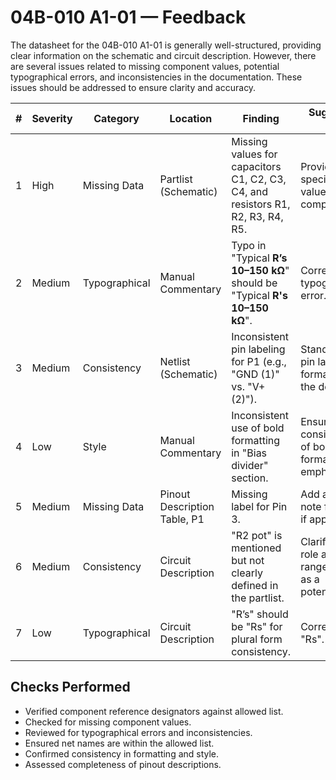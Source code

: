 # 04B-010 A1-01 — Feedback

The datasheet for the 04B-010 A1-01 is generally well-structured, providing clear information on the schematic and circuit description. However, there are several issues related to missing component values, potential typographical errors, and inconsistencies in the documentation. These issues should be addressed to ensure clarity and accuracy.

| #  | Severity | Category      | Location                | Finding                                                                 | Suggested Fix                                                      | Confidence |
|----|----------|---------------|-------------------------|------------------------------------------------------------------------|-------------------------------------------------------------------|------------|
| 1  | High     | Missing Data  | Partlist (Schematic)    | Missing values for capacitors C1, C2, C3, C4, and resistors R1, R2, R3, R4, R5. | Provide specific values for all components.                       | High       |
| 2  | Medium   | Typographical | Manual Commentary       | Typo in "Typical **R’s 10–150 kΩ**" should be "Typical **R's 10–150 kΩ**". | Correct the typographical error.                                   | High       |
| 3  | Medium   | Consistency   | Netlist (Schematic)     | Inconsistent pin labeling for P1 (e.g., "GND (1)" vs. "V+ (2)").       | Standardize pin labeling format across the document.              | Medium     |
| 4  | Low      | Style         | Manual Commentary       | Inconsistent use of bold formatting in "Bias divider" section.         | Ensure consistent use of bold formatting for emphasis.            | Medium     |
| 5  | Medium   | Missing Data  | Pinout Description Table, P1 | Missing label for Pin 3.                                               | Add a label or note for Pin 3 if applicable.                      | High       |
| 6  | Medium   | Consistency   | Circuit Description     | "R2 pot" is mentioned but not clearly defined in the partlist.         | Clarify the role and value range of R2 as a potentiometer.        | High       |
| 7  | Low      | Typographical | Circuit Description     | "R’s" should be "Rs" for plural form consistency.                      | Correct to "Rs".                                                  | High       |

## Checks Performed

- Verified component reference designators against allowed list.
- Checked for missing component values.
- Reviewed for typographical errors and inconsistencies.
- Ensured net names are within the allowed list.
- Confirmed consistency in formatting and style.
- Assessed completeness of pinout descriptions.